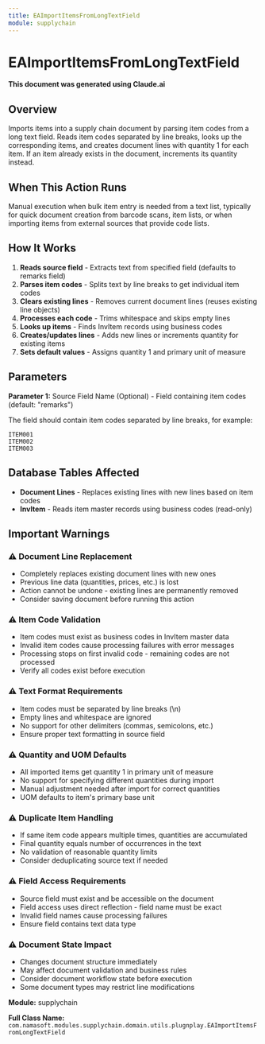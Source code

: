 ```yaml
---
title: EAImportItemsFromLongTextField
module: supplychain
---
```



<div class='entity-flows'>

# EAImportItemsFromLongTextField

**This document was generated using Claude.ai**

## Overview

Imports items into a supply chain document by parsing item codes from a long text field. Reads item codes separated by line breaks, looks up the corresponding items, and creates document lines with quantity 1 for each item. If an item already exists in the document, increments its quantity instead.

## When This Action Runs

Manual execution when bulk item entry is needed from a text list, typically for quick document creation from barcode scans, item lists, or when importing items from external sources that provide code lists.

## How It Works

1. **Reads source field** - Extracts text from specified field (defaults to remarks field)
2. **Parses item codes** - Splits text by line breaks to get individual item codes
3. **Clears existing lines** - Removes current document lines (reuses existing line objects)
4. **Processes each code** - Trims whitespace and skips empty lines
5. **Looks up items** - Finds InvItem records using business codes
6. **Creates/updates lines** - Adds new lines or increments quantity for existing items
7. **Sets default values** - Assigns quantity 1 and primary unit of measure

## Parameters

**Parameter 1:** Source Field Name (Optional) - Field containing item codes (default: "remarks")

The field should contain item codes separated by line breaks, for example:
```
ITEM001  
ITEM002
ITEM003
```

## Database Tables Affected

- **Document Lines** - Replaces existing lines with new lines based on item codes
- **InvItem** - Reads item master records using business codes (read-only)

## Important Warnings

### ⚠️ Document Line Replacement
- Completely replaces existing document lines with new ones
- Previous line data (quantities, prices, etc.) is lost
- Action cannot be undone - existing lines are permanently removed
- Consider saving document before running this action

### ⚠️ Item Code Validation
- Item codes must exist as business codes in InvItem master data
- Invalid item codes cause processing failures with error messages
- Processing stops on first invalid code - remaining codes are not processed
- Verify all codes exist before execution

### ⚠️ Text Format Requirements
- Item codes must be separated by line breaks (\n)
- Empty lines and whitespace are ignored
- No support for other delimiters (commas, semicolons, etc.)
- Ensure proper text formatting in source field

### ⚠️ Quantity and UOM Defaults
- All imported items get quantity 1 in primary unit of measure
- No support for specifying different quantities during import
- Manual adjustment needed after import for correct quantities
- UOM defaults to item's primary base unit

### ⚠️ Duplicate Item Handling
- If same item code appears multiple times, quantities are accumulated
- Final quantity equals number of occurrences in the text
- No validation of reasonable quantity limits
- Consider deduplicating source text if needed

### ⚠️ Field Access Requirements
- Source field must exist and be accessible on the document
- Field access uses direct reflection - field name must be exact
- Invalid field names cause processing failures
- Ensure field contains text data type

### ⚠️ Document State Impact
- Changes document structure immediately
- May affect document validation and business rules
- Consider document workflow state before execution
- Some document types may restrict line modifications

**Module:** supplychain

**Full Class Name:** `com.namasoft.modules.supplychain.domain.utils.plugnplay.EAImportItemsFromLongTextField`


</div>

